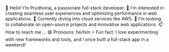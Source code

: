 👋 Hello! I’m Prudhviraj, a passionate full-stack developer.
👀 I’m interested in creating seamless user experiences and optimizing performance in web applications.
🌱 Currently diving into cloud services like AWS.
💞️ I’m looking to collaborate on open-source projects and innovative web applications.
📫 How to reach me ...
😄 Pronouns: he/him
⚡ Fun fact: I love experimenting with new frameworks and tools, and I once built a full-stack app in a weekend!

<!---
Prudhviraaj-Dev/Prudhviraaj-Dev is a ✨ special ✨ repository because its `README.md` (this file) appears on your GitHub profile.
You can click the Preview link to take a look at your changes.
--->
